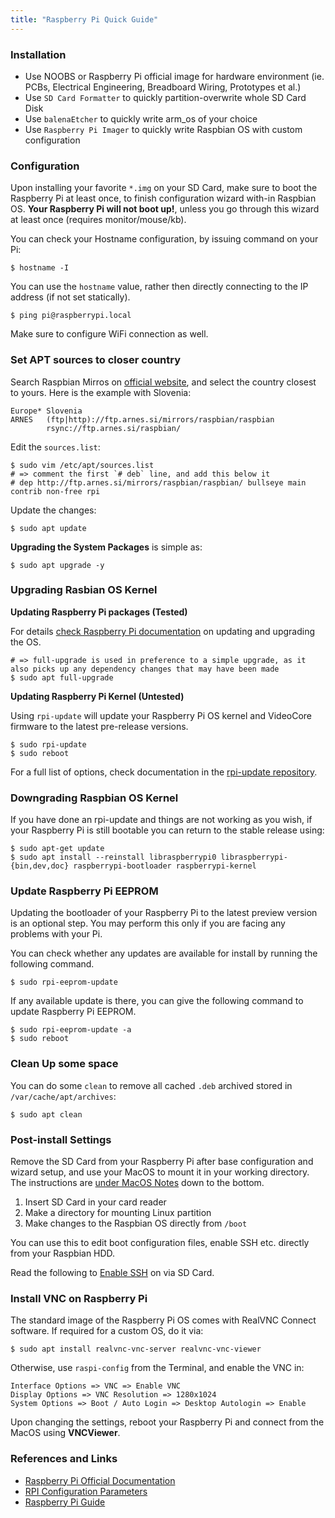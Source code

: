 ```yaml
---
title: "Raspberry Pi Quick Guide"
---
```


### Installation 

- Use NOOBS or Raspberry Pi official image for hardware environment (ie. PCBs, Electrical Engineering, Breadboard Wiring, Prototypes et al.)
- Use `SD Card Formatter` to quickly partition-overwrite whole SD Card Disk
- Use `balenaEtcher` to quickly write arm_os of your choice
- Use `Raspberry Pi Imager` to quickly write Raspbian OS with custom configuration

### Configuration

Upon installing your favorite `*.img` on your SD Card, make sure to boot the Raspberry Pi at least once, to finish configuration wizard with-in Raspbian OS. **Your Raspberry Pi will not boot up!**, unless you go through this wizard at least once (requires monitor/mouse/kb).

You can check your Hostname configuration, by issuing command on your Pi:

```
$ hostname -I
```

You can use the `hostname` value, rather then directly connecting to the IP address (if not set statically).

``` 
$ ping pi@raspberrypi.local
```

Make sure to configure WiFi connection as well.

### Set APT sources to closer country

Search Raspbian Mirros on [official website](https://www.raspbian.org/RaspbianMirrors), and select the country closest to yours. Here is the example with Slovenia:

```
Europe* Slovenia
ARNES 	(ftp|http)://ftp.arnes.si/mirrors/raspbian/raspbian
		rsync://ftp.arnes.si/raspbian/
```

Edit the `sources.list`:

```
$ sudo vim /etc/apt/sources.list
# => comment the first `# deb` line, and add this below it
# dep http://ftp.arnes.si/mirrors/raspbian/raspbian/ bullseye main contrib non-free rpi
```

Update the changes:

```
$ sudo apt update
```

**Upgrading the System Packages** is simple as:

```
$ sudo apt upgrade -y
```

### Upgrading Rasbian OS Kernel

**Updating Raspberry Pi packages (Tested)**

For details [check Raspberry Pi documentation](https://www.raspberrypi.com/documentation/computers/os.html#updating-and-upgrading-raspberry-pi-os) on updating and upgrading the OS.

```
# => full-upgrade is used in preference to a simple upgrade, as it also picks up any dependency changes that may have been made
$ sudo apt full-upgrade
```

**Updating Raspberry Pi Kernel (Untested)**

Using `rpi-update` will update your Raspberry Pi OS kernel and VideoCore firmware to the latest pre-release versions.

```
$ sudo rpi-update
$ sudo reboot
```

For a full list of options, check documentation in the [rpi-update repository](https://github.com/raspberrypi/rpi-update#options).

### Downgrading Raspbian OS Kernel

If you have done an rpi-update and things are not working as you wish, if your Raspberry Pi is still bootable you can return to the stable release using:

```
$ sudo apt-get update
$ sudo apt install --reinstall libraspberrypi0 libraspberrypi-{bin,dev,doc} raspberrypi-bootloader raspberrypi-kernel
```

### Update Raspberry Pi EEPROM

Updating the bootloader of your Raspberry Pi to the latest preview version is an optional step. You may perform this only if you are facing any problems with your Pi.

You can check whether any updates are available for install by running the following command.

```
$ sudo rpi-eeprom-update
```

If any available update is there, you can give the following command to update Raspberry Pi EEPROM.

```
$ sudo rpi-eeprom-update -a
$ sudo reboot
```

### Clean Up some space

You can do some `clean` to remove all cached `.deb` archived stored in `/var/cache/apt/archives`:

```
$ sudo apt clean
```

### Post-install Settings

Remove the SD Card from your Raspberry Pi after base configuration and wizard setup, and use your MacOS to mount it in your working directory. The instructions are [under MacOS Notes](/macos-notes) down to the bottom.

1. Insert SD Card in your card reader
2. Make a directory for mounting Linux partition
3. Make changes to the Raspbian OS directly from `/boot`

You can use this to edit boot configuration files, enable SSH etc. directly from your Raspbian HDD.

Read the following to [Enable SSH](https://raspberrypi-guide.github.io/networking/connecting-via-ssh) on via SD Card.

### Install VNC on Raspberry Pi

The standard image of the Raspberry Pi OS comes with RealVNC Connect software. If required for a custom OS, do it via:

```
$ sudo apt install realvnc-vnc-server realvnc-vnc-viewer
```

Otherwise, use `raspi-config` from the Terminal, and enable the VNC in:

```
Interface Options => VNC => Enable VNC
Display Options => VNC Resolution => 1280x1024
System Options => Boot / Auto Login => Desktop Autologin => Enable
```

Upon changing the settings, reboot your Raspberry Pi and connect from the MacOS using **VNCViewer**.

### References and Links

* [Raspberry Pi Official Documentation](https://www.raspberrypi.com/documentation/computers/getting-started.html)
* [RPI Configuration Parameters](https://elinux.org/RPiconfig)
* [Raspberry Pi Guide](https://raspberrypi-guide.github.io/)